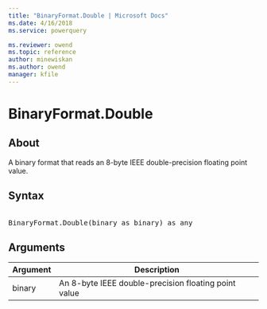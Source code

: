 ```yaml
---
title: "BinaryFormat.Double | Microsoft Docs"
ms.date: 4/16/2018
ms.service: powerquery

ms.reviewer: owend
ms.topic: reference
author: minewiskan
ms.author: owend
manager: kfile
---
```

# BinaryFormat.Double

  
## About  
A binary format that reads an 8-byte IEEE double-precision floating point value.  
  
## Syntax

<pre>  
BinaryFormat.Double(binary as binary) as any  
</pre>
  
## Arguments  
  
|Argument|Description|  
|------------|---------------|  
|binary|An 8-byte IEEE double-precision floating point value|  
  
